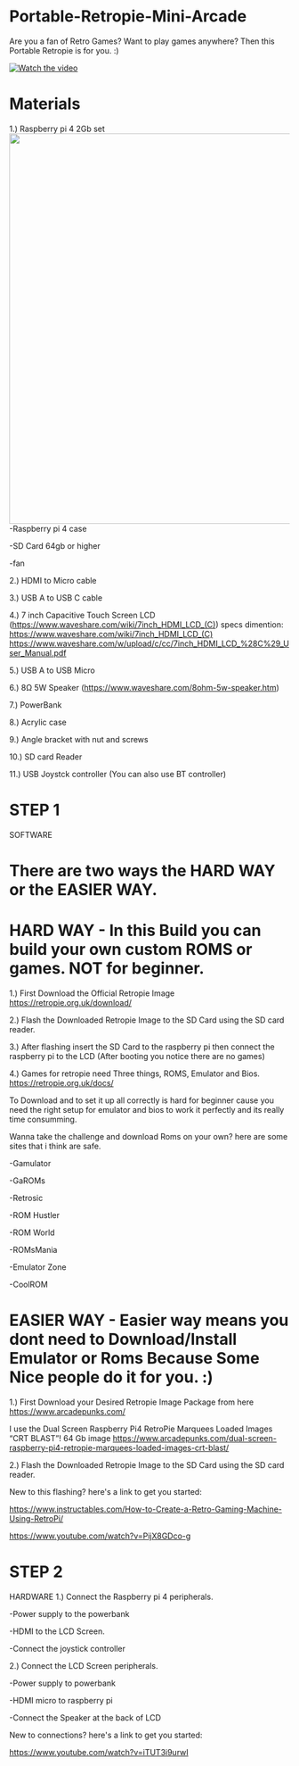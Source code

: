 # Portable-Retropie-Mini-Arcade
Are you a fan of Retro Games? Want to play games anywhere? Then this Portable Retropie is for you. :)


[![Watch the video](https://img.youtube.com/vi/<qr3741cBEt0>/maxresdefault.jpg)](https://www.youtube.com/watch?v=qr3741cBEt0)

# Materials
1.) Raspberry pi 4 2Gb set 
<img src="https://m.media-amazon.com/images/I/71TsYr1GhtL._AC_SL1440_.jpg" width="700">
-Raspberry pi 4 case

-SD Card 64gb or higher

-fan

2.) HDMI to Micro cable

3.) USB A to USB C cable

4.) 7 inch Capacitive Touch Screen LCD (https://www.waveshare.com/wiki/7inch_HDMI_LCD_(C)) 
specs dimention: https://www.waveshare.com/wiki/7inch_HDMI_LCD_(C) https://www.waveshare.com/w/upload/c/cc/7inch_HDMI_LCD_%28C%29_User_Manual.pdf

5.) USB A to USB Micro

6.) 8Ω 5W Speaker (https://www.waveshare.com/8ohm-5w-speaker.htm)

7.) PowerBank

8.) Acrylic case

9.) Angle bracket with nut and screws

10.) SD card Reader

11.) USB Joystck controller (You can also use BT controller)

# STEP 1
SOFTWARE

# There are two ways the HARD WAY or the EASIER WAY.
# HARD WAY - In this Build you can build your own custom ROMS or games. NOT for beginner.

1.) First Download the Official Retropie Image https://retropie.org.uk/download/

2.) Flash the Downloaded Retropie Image to the SD Card using the SD card reader. 

3.) After flashing insert the SD Card to the raspberry pi then connect the raspberry pi to the LCD (After booting you notice there are no games)

4.) Games for retropie need Three things, ROMS, Emulator and Bios. https://retropie.org.uk/docs/

To Download and to set it up all correctly is hard for beginner cause you need the right setup  for emulator and bios to work it perfectly and its really time consumming. 

Wanna take the challenge and download Roms on your own? here are some sites that i think are safe.

-Gamulator

-GaROMs

-Retrosic

-ROM Hustler

-ROM World

-ROMsMania

-Emulator Zone

-CoolROM



#
# EASIER WAY - Easier way means you dont need to Download/Install Emulator or Roms Because Some Nice people do it for you. :)
1.) First Download your Desired Retropie Image Package from here https://www.arcadepunks.com/ 

I use the Dual Screen Raspberry Pi4 RetroPie Marquees Loaded Images “CRT BLAST”! 64 Gb image https://www.arcadepunks.com/dual-screen-raspberry-pi4-retropie-marquees-loaded-images-crt-blast/

2.) Flash the Downloaded Retropie Image to the SD Card using the SD card reader. 

New to this flashing? here's a link to get you started: 

https://www.instructables.com/How-to-Create-a-Retro-Gaming-Machine-Using-RetroPi/

https://www.youtube.com/watch?v=PijX8GDco-g

# STEP 2
HARDWARE
1.) Connect the Raspberry pi 4 peripherals. 

-Power supply to the powerbank

-HDMI to the LCD Screen.

-Connect the joystick controller

2.) Connect the LCD Screen peripherals.

-Power supply to powerbank

-HDMI micro to raspberry pi 

-Connect the Speaker at the back of LCD

New to connections? here's a link to get you started: 

https://www.youtube.com/watch?v=iTUT3i9urwI

